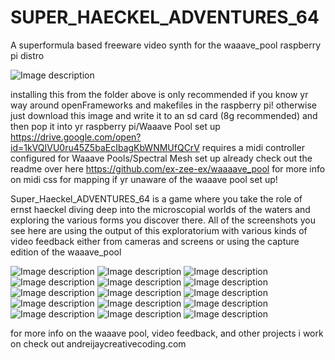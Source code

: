 # SUPER_HAECKEL_ADVENTURES_64
A superformula based freeware video synth for the waaave_pool raspberry pi distro

![Image description](https://github.com/ex-zee-ex/SUPER_HAECKEL_ADVENTURES_64/blob/master/superhaeckeladventures64_1.png)

installing this from the folder above is only recommended if you know yr way around openFrameworks and makefiles in the raspberry pi!  otherwise just download this image and write it to an sd card (8g recommended) and then pop it into yr raspberry pi/Waaave Pool set up
https://drive.google.com/open?id=1kVQIVU0ru45Z5baEcIbagKbWNMUfQCrV
requires a midi controller configured for Waaave Pools/Spectral Mesh set up already
check out the readme over here https://github.com/ex-zee-ex/waaaave_pool for more info on midi css for mapping if yr unaware of the waaave pool set up!

Super_Haeckel_ADVENTURES_64 is a game where you take the role of ernst haeckel diving deep into the microscopial worlds of the waters and exploring the various forms you discover there.  All of the screenshots you see here are using the output of this exploratorium with various kinds of video feedback either from cameras and screens or using the capture edition of the waaave_pool


![Image description](https://github.com/ex-zee-ex/pictures/blob/master/sha_64_0.png)
![Image description](https://github.com/ex-zee-ex/pictures/blob/master/sha_64_1.png)
![Image description](https://github.com/ex-zee-ex/pictures/blob/master/sha_64_2.png)
![Image description](https://github.com/ex-zee-ex/pictures/blob/master/sha_64_3.png)
![Image description](https://github.com/ex-zee-ex/pictures/blob/master/sha_64_4.png)
![Image description](https://github.com/ex-zee-ex/pictures/blob/master/sha_64_5.png)
![Image description](https://github.com/ex-zee-ex/pictures/blob/master/sha_64_6.png)
![Image description](https://github.com/ex-zee-ex/pictures/blob/master/sha_64_7.png)
![Image description](https://github.com/ex-zee-ex/pictures/blob/master/sha_64_8.png)
![Image description](https://github.com/ex-zee-ex/pictures/blob/master/sha_64_9.png)
![Image description](https://github.com/ex-zee-ex/pictures/blob/master/sha_64_10.png)
![Image description](https://github.com/ex-zee-ex/pictures/blob/master/sha_64_11.png)
![Image description](https://github.com/ex-zee-ex/pictures/blob/master/sha_64_12.png)
![Image description](https://github.com/ex-zee-ex/pictures/blob/master/sha_64_13.png)
![Image description](https://github.com/ex-zee-ex/pictures/blob/master/sha_64_14.png)

for more info on the waaave pool, video feedback, and other projects i work on check out
andreijaycreativecoding.com
